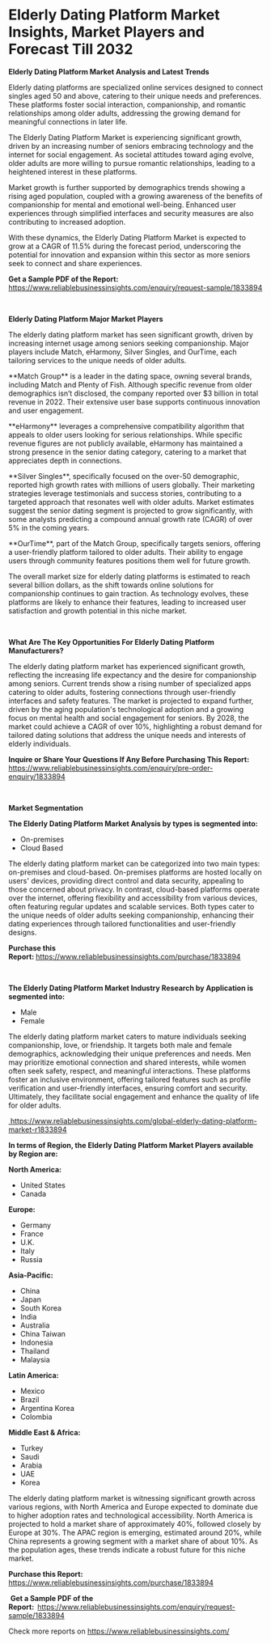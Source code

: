 <p><h1>Elderly Dating Platform Market Insights, Market Players and Forecast Till 2032</h1></p><p><strong>Elderly Dating Platform Market Analysis and Latest Trends</strong></p>
<p><p>Elderly dating platforms are specialized online services designed to connect singles aged 50 and above, catering to their unique needs and preferences. These platforms foster social interaction, companionship, and romantic relationships among older adults, addressing the growing demand for meaningful connections in later life. </p><p>The Elderly Dating Platform Market is experiencing significant growth, driven by an increasing number of seniors embracing technology and the internet for social engagement. As societal attitudes toward aging evolve, older adults are more willing to pursue romantic relationships, leading to a heightened interest in these platforms. </p><p>Market growth is further supported by demographics trends showing a rising aged population, coupled with a growing awareness of the benefits of companionship for mental and emotional well-being. Enhanced user experiences through simplified interfaces and security measures are also contributing to increased adoption. </p><p>With these dynamics, the Elderly Dating Platform Market is expected to grow at a CAGR of 11.5% during the forecast period, underscoring the potential for innovation and expansion within this sector as more seniors seek to connect and share experiences.</p></p>
<p><strong>Get a Sample PDF of the Report:&nbsp;</strong> <a href="https://www.reliablebusinessinsights.com/enquiry/request-sample/1833894?utm_campaign=3030&utm_medium=2&utm_source=Github&utm_content=ia&utm_term=26032025&utm_id=elderly-dating-platform">https://www.reliablebusinessinsights.com/enquiry/request-sample/1833894</a></p>
<p>&nbsp;</p>
<p><strong>Elderly Dating Platform Major Market Players</strong></p>
<p><p>The elderly dating platform market has seen significant growth, driven by increasing internet usage among seniors seeking companionship. Major players include Match, eHarmony, Silver Singles, and OurTime, each tailoring services to the unique needs of older adults.</p><p>**Match Group** is a leader in the dating space, owning several brands, including Match and Plenty of Fish. Although specific revenue from older demographics isn’t disclosed, the company reported over $3 billion in total revenue in 2022. Their extensive user base supports continuous innovation and user engagement.</p><p>**eHarmony** leverages a comprehensive compatibility algorithm that appeals to older users looking for serious relationships. While specific revenue figures are not publicly available, eHarmony has maintained a strong presence in the senior dating category, catering to a market that appreciates depth in connections.</p><p>**Silver Singles**, specifically focused on the over-50 demographic, reported high growth rates with millions of users globally. Their marketing strategies leverage testimonials and success stories, contributing to a targeted approach that resonates well with older adults. Market estimates suggest the senior dating segment is projected to grow significantly, with some analysts predicting a compound annual growth rate (CAGR) of over 5% in the coming years.</p><p>**OurTime**, part of the Match Group, specifically targets seniors, offering a user-friendly platform tailored to older adults. Their ability to engage users through community features positions them well for future growth.</p><p>The overall market size for elderly dating platforms is estimated to reach several billion dollars, as the shift towards online solutions for companionship continues to gain traction. As technology evolves, these platforms are likely to enhance their features, leading to increased user satisfaction and growth potential in this niche market.</p></p>
<p>&nbsp;</p>
<p><strong>What Are The Key Opportunities For Elderly Dating Platform Manufacturers?</strong></p>
<p><p>The elderly dating platform market has experienced significant growth, reflecting the increasing life expectancy and the desire for companionship among seniors. Current trends show a rising number of specialized apps catering to older adults, fostering connections through user-friendly interfaces and safety features. The market is projected to expand further, driven by the aging population's technological adoption and a growing focus on mental health and social engagement for seniors. By 2028, the market could achieve a CAGR of over 10%, highlighting a robust demand for tailored dating solutions that address the unique needs and interests of elderly individuals.</p></p>
<p><strong>Inquire or Share Your Questions If Any Before Purchasing This Report:</strong> <a href="https://www.reliablebusinessinsights.com/enquiry/pre-order-enquiry/1833894?utm_campaign=3030&utm_medium=2&utm_source=Github&utm_content=ia&utm_term=26032025&utm_id=elderly-dating-platform">https://www.reliablebusinessinsights.com/enquiry/pre-order-enquiry/1833894</a></p>
<p>&nbsp;</p>
<p><strong>Market Segmentation</strong></p>
<p><strong>The Elderly Dating Platform Market Analysis by types is segmented into:</strong></p>
<p><ul><li>On-premises</li><li>Cloud Based</li></ul></p>
<p><p>The elderly dating platform market can be categorized into two main types: on-premises and cloud-based. On-premises platforms are hosted locally on users' devices, providing direct control and data security, appealing to those concerned about privacy. In contrast, cloud-based platforms operate over the internet, offering flexibility and accessibility from various devices, often featuring regular updates and scalable services. Both types cater to the unique needs of older adults seeking companionship, enhancing their dating experiences through tailored functionalities and user-friendly designs.</p></p>
<p><strong>Purchase this Report:&nbsp;</strong><a href="https://www.reliablebusinessinsights.com/purchase/1833894?utm_campaign=3030&utm_medium=2&utm_source=Github&utm_content=ia&utm_term=26032025&utm_id=elderly-dating-platform">https://www.reliablebusinessinsights.com/purchase/1833894</a></p>
<p>&nbsp;</p>
<p><strong>The Elderly Dating Platform Market Industry Research by Application is segmented into:</strong></p>
<p><ul><li>Male</li><li>Female</li></ul></p>
<p><p>The elderly dating platform market caters to mature individuals seeking companionship, love, or friendship. It targets both male and female demographics, acknowledging their unique preferences and needs. Men may prioritize emotional connection and shared interests, while women often seek safety, respect, and meaningful interactions. These platforms foster an inclusive environment, offering tailored features such as profile verification and user-friendly interfaces, ensuring comfort and security. Ultimately, they facilitate social engagement and enhance the quality of life for older adults.</p></p>
<p><a href="https://www.reliablebusinessinsights.com/global-elderly-dating-platform-market-r1833894?utm_campaign=3030&utm_medium=2&utm_source=Github&utm_content=ia&utm_term=26032025&utm_id=elderly-dating-platform">&nbsp;https://www.reliablebusinessinsights.com/global-elderly-dating-platform-market-r1833894</a></p>
<p><strong>In terms of Region, the Elderly Dating Platform Market Players available by Region are:</strong></p>
<p>
    <p> <strong> North America: </strong>
        <ul>
            <li>United States</li>
            <li>Canada</li>
        </ul>
        </p> 
    <p> <strong> Europe: </strong>
        <ul>
            <li>Germany</li>
            <li>France</li>
            <li>U.K.</li>
            <li>Italy</li>
            <li>Russia</li>
        </ul>
        </p> 
    <p> <strong> Asia-Pacific: </strong>
        <ul>
            <li>China</li>
            <li>Japan</li>
            <li>South Korea</li>
            <li>India</li>
            <li>Australia</li>
            <li>China Taiwan</li>
            <li>Indonesia</li>
            <li>Thailand</li>
            <li>Malaysia</li>
        </ul>
        </p> 
    <p> <strong> Latin America: </strong>
        <ul>
            <li>Mexico</li>
            <li>Brazil</li>
            <li>Argentina Korea</li>
            <li>Colombia</li>
        </ul>
        </p> 
    <p> <strong> Middle East & Africa: </strong>
        <ul>
            <li>Turkey</li>
            <li>Saudi</li>
            <li>Arabia</li>
            <li>UAE</li>
            <li>Korea</li>
        </ul>
    </p>
    </p>
<p><p>The elderly dating platform market is witnessing significant growth across various regions, with North America and Europe expected to dominate due to higher adoption rates and technological accessibility. North America is projected to hold a market share of approximately 40%, followed closely by Europe at 30%. The APAC region is emerging, estimated around 20%, while China represents a growing segment with a market share of about 10%. As the population ages, these trends indicate a robust future for this niche market.</p></p>
<p><strong>Purchase this Report: </strong><a href="https://www.reliablebusinessinsights.com/purchase/1833894?utm_campaign=3030&utm_medium=2&utm_source=Github&utm_content=ia&utm_term=26032025&utm_id=elderly-dating-platform">https://www.reliablebusinessinsights.com/purchase/1833894</a></p>
<p>&nbsp;<strong>Get a Sample PDF of the Report:&nbsp;&nbsp;</strong><a href="https://www.reliablebusinessinsights.com/enquiry/request-sample/1833894?utm_campaign=3030&utm_medium=2&utm_source=Github&utm_content=ia&utm_term=26032025&utm_id=elderly-dating-platform">https://www.reliablebusinessinsights.com/enquiry/request-sample/1833894</a></p>
<p><strong></strong></p>
<p>Check more reports on <a href="https://www.reliablebusinessinsights.com/?utm_campaign=3030&utm_medium=2&utm_source=Github&utm_content=ia&utm_term=26032025&utm_id=elderly-dating-platform">https://www.reliablebusinessinsights.com/</a></p>